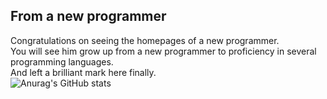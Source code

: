 ## From a new programmer
Congratulations on seeing the homepages of a new programmer.<br>You will see him grow up from a new programmer to proficiency in several programming languages.<br>And left a brilliant mark here finally.<br>
![Anurag's GitHub stats](https://github-readme-stats.vercel.app/api?username=Gundamten)
